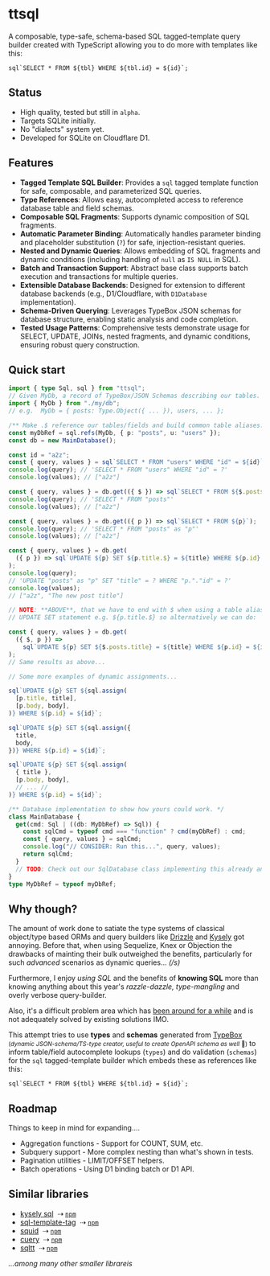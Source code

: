 # ttsql

A composable, type-safe, schema-based SQL tagged-template query builder created
with TypeScript allowing you to do more with templates like this:

``sql`SELECT * FROM ${tbl} WHERE ${tbl.id} = ${id}`;``

## Status

- High quality, tested but still in `alpha`.
- Targets SQLite initially.
- No "dialects" system yet.
- Developed for SQLite on Cloudflare D1.

## Features

- **Tagged Template SQL Builder**: Provides a `sql` tagged template function for
  safe, composable, and parameterized SQL queries.
- **Type References**: Allows easy, autocompleted access to reference database
  table and field schemas.
- **Composable SQL Fragments**: Supports dynamic composition of SQL fragments.
- **Automatic Parameter Binding**: Automatically handles parameter binding and
  placeholder substitution (`?`) for safe, injection-resistant queries.
- **Nested and Dynamic Queries**: Allows embedding of SQL fragments and dynamic
  conditions (including handling of `null` as `IS NULL` in SQL).
- **Batch and Transaction Support**: Abstract base class supports batch
  execution and transactions for multiple queries.
- **Extensible Database Backends**: Designed for extension to different database
  backends (e.g., D1/Cloudflare, with `D1Database` implementation).
- **Schema-Driven Querying**: Leverages TypeBox JSON schemas for database
  structure, enabling static analysis and code completion.
- **Tested Usage Patterns**: Comprehensive tests demonstrate usage for SELECT,
  UPDATE, JOINs, nested fragments, and dynamic conditions, ensuring robust query
  construction.

## Quick start

```ts
import { type Sql, sql } from "ttsql";
// Given MyDb, a record of TypeBox/JSON Schemas describing our tables.
import { MyDb } from "./my/db";
// e.g.  MyDb = { posts: Type.Object({ ... }), users, ... };

/** Make .$ reference our tables/fields and build common table aliases. */
const myDbRef = sql.refs(MyDb, { p: "posts", u: "users" });
const db = new MainDatabase();

const id = "a2z";
const { query, values } = sql`SELECT * FROM "users" WHERE "id" = ${id}`;
console.log(query); // 'SELECT * FROM "users" WHERE "id" = ?'
console.log(values); // ["a2z"]

const { query, values } = db.get(({ $ }) => sql`SELECT * FROM ${$.posts}`);
console.log(query); // 'SELECT * FROM "posts"'
console.log(values); // ["a2z"]

const { query, values } = db.get(({ p }) => sql`SELECT * FROM ${p}`);
console.log(query); // 'SELECT * FROM "posts" as "p"'
console.log(values); // ["a2z"]

const { query, values } = db.get(
  ({ p }) => sql`UPDATE ${p} SET ${p.title.$} = ${title} WHERE ${p.id} = ${id}`,
);
console.log(query);
// 'UPDATE "posts" as "p" SET "title" = ? WHERE "p."."id" = ?'
console.log(values);
// ["a2z", "The new post title"]

// NOTE: **ABOVE**, that we have to end with $ when using a table alias in an
// UPDATE SET statement e.g. ${p.title.$} so alternatively we can do:

const { query, values } = db.get(
  ({ $, p }) =>
    sql`UPDATE ${p} SET ${$.posts.title} = ${title} WHERE ${p.id} = ${id}`,
);
// Same results as above...

// Some more examples of dynamic assignments...

sql`UPDATE ${p} SET ${sql.assign(
  [p.title, title],
  [p.body, body],
)} WHERE ${p.id} = ${id}`;

sql`UPDATE ${p} SET ${sql.assign({
  title,
  body,
})} WHERE ${p.id} = ${id}`;

sql`UPDATE ${p} SET ${sql.assign(
  { title },
  [p.body, body],
  // ... //
)} WHERE ${p.id} = ${id}`;

/** Database implementation to show how yours could work. */
class MainDatabase {
  get(cmd: Sql | ((db: MyDbRef) => Sql)) {
    const sqlCmd = typeof cmd === "function" ? cmd(myDbRef) : cmd;
    const { query, values } = sqlCmd;
    console.log("// CONSIDER: Run this...", query, values);
    return sqlCmd;
  }
  // TODO: Check out our SqlDatabase class implementing this already and more...
}
type MyDbRef = typeof myDbRef;
```

## Why though?

The amount of work done to satiate the type systems of classical object/type
based ORMs and query builders like [Drizzle](https://orm.drizzle.team/) and
[Kysely](https://kysely.dev) got annoying. Before that, when using Sequelize,
Knex or Objection the drawbacks of mainting their bulk outweighed the benefits,
particularly for such _advanced_ scenarios as dynamic queries... _(/s)_

Furthermore, I enjoy _using SQL_ and the benefits of **knowing SQL** more than
knowing anything about this year's _razzle-dazzle, type-mangling_ and overly
verbose query-builder.

Also, it's a difficult problem area which has
[been around for a while](https://blog.codinghorror.com/object-relational-mapping-is-the-vietnam-of-computer-science/)
and is not adequately solved by existing solutions IMO.

This attempt tries to use **types** and **schemas** generated from
[TypeBox](https://github.com/sinclairzx81/typebox?tab=readme-ov-file#example)
<small>(_dynamic JSON-schema/TS-type creator, useful to create OpenAPI schema as
well_ 🤔)</small> to inform table/field autocomplete lookups (`types`) and do
validation (`schemas`) for the `sql` tagged-template builder which embeds these
as references like this:

``sql`SELECT * FROM ${tbl} WHERE ${tbl.id} = ${id}`;``

## Roadmap

Things to keep in mind for expanding....

- Aggregation functions - Support for COUNT, SUM, etc.
- Subquery support - More complex nesting than what's shown in tests.
- Pagination utilities - LIMIT/OFFSET helpers.
- Batch operations - Using D1 binding batch or D1 API.

## Similar libraries

- [kysely sql](https://kysely-org.github.io/kysely-apidoc/interfaces/Sql.html)
  &nbsp;⇢&nbsp;[`npm`](http://npmjs.com/package/kysely)
- [sql-template-tag](https://github.com/blakeembrey/sql-template-tag)
  &nbsp;⇢&nbsp;[`npm`](https://www.npmjs.com/package/sql-template-tag)
- [squid](https://github.com/andywer/squid)
  &nbsp;⇢&nbsp;[`npm`](https://www.npmjs.com/package/squid)
- [cuery](https://github.com/Schniz/cuery)
  &nbsp;⇢&nbsp;[`npm`](https://www.npmjs.com/package/cuery)
- [sqltt](https://github.com/bitifet/sqltt)
  &nbsp;⇢&nbsp;[`npm`](https://www.npmjs.com/package/sqltt)

_...among many other smaller librareis_
